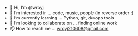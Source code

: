 - 👋 Hi, I’m @wroyj
- 👀 I’m interested in ... code, music, people (in reverse order :)
- 🌱 I’m currently learning ...  Python, git, devops tools 
- 💞️ I’m looking to collaborate on ... finding online work 
- 📫 How to reach me ...  wroyj210608@gmail.com  

<!---
wroyj/wroyj is a ✨ special ✨ repository because its `README.md` (this file) appears on your GitHub profile.
You can click the Preview link to take a look at your changes.
--->
